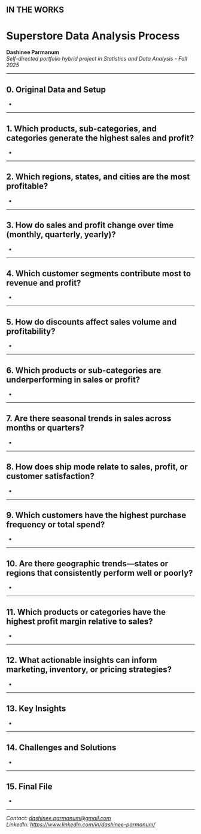 ## IN THE WORKS

# Superstore Data Analysis Process

**Dashinee Parmanum**  
*Self-directed portfolio hybrid project in Statistics and Data Analysis - Fall 2025*

---
## 0. Original Data and Setup
-

---
## 1. Which products, sub-categories, and categories generate the highest sales and profit? 
- 

---
## 2. Which regions, states, and cities are the most profitable?  
- 

---
## 3. How do sales and profit change over time (monthly, quarterly, yearly)?  
- 

---
## 4. Which customer segments contribute most to revenue and profit?
- 

---
 ## 5. How do discounts affect sales volume and profitability?
- 

---
## 6. Which products or sub-categories are underperforming in sales or profit?
- 

---
## 7. Are there seasonal trends in sales across months or quarters? 
- 

---
## 8. How does ship mode relate to sales, profit, or customer satisfaction?
-  

---
## 9. Which customers have the highest purchase frequency or total spend? 
- 
 
---
## 10. Are there geographic trends—states or regions that consistently perform well or poorly?
- 

---
## 11. Which products or categories have the highest profit margin relative to sales? 
- 

---
## 12. What actionable insights can inform marketing, inventory, or pricing strategies?  
- 

---
## 13. Key Insights
- 

---
## 14. Challenges and Solutions
- 

---
## 15. Final File
- 

---
*Contact: dashinee.parmanum@gmail.com*  
*LinkedIn: https://www.linkedin.com/in/dashinee-parmanum/*